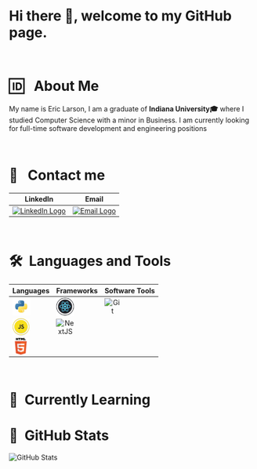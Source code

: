 # Hi there 👋, welcome to my GitHub page.
<br/>

# **🆔 &nbsp; About Me**

My name is Eric Larson, I am a graduate of **Indiana University🎓** where I studied Computer Science with a minor in Business.  I am currently looking for full-time software development and engineering positions 

<br/>

# **📇 &nbsp; Contact me**
| LinkedIn | Email |
| :------: | :----: |
|[![LinkedIn Logo](https://img.icons8.com/?size=100&id=13930&format=png&color=000000)](https://www.linkedin.com/in/eric-larson-iu/) | [![Email Logo](https://img.icons8.com/?size=100&id=OumT4lIcOllS&format=png)](mailto:elarson3978@gmail.com) |
<br/>


# **🛠️ &nbsp;Languages and Tools**

| Languages | Frameworks | Software Tools |
| :-------: | :---------: | :------------: |
| <img align="left" alt="Python" width="36px" src="https://raw.githubusercontent.com/github/explore/80688e429a7d4ef2fca1e82350fe8e3517d3494d/topics/python/python.png" /> | <img align="left" alt="ReactJS" width="37px" src="https://github.com/Pedro-Murilo/icons-for-readme/blob/main/.github/react-icon.svg" /> | <img align="left" alt="Git" width="32px" src="https://www.vectorlogo.zone/logos/git-scm/git-scm-icon.svg" /> |
| <img align="left" alt="Javascript Icon" width="35px" src="https://github.com/Pedro-Murilo/icons-for-readme/blob/main/.github/js-icon.svg" /> | <img align="left" alt="NextJS" width="37px" src="https://img.icons8.com/?size=100&id=MWiBjkuHeMVq&format=png&color=000000" /> |  |
| <img align="left" alt="HTML5" width="34px" src="https://raw.githubusercontent.com/github/explore/80688e429a7d4ef2fca1e82350fe8e3517d3494d/topics/html/html.png" /> | |  |
<br/>

# **🌱 &nbsp;Currently Learning**


# **🤖 &nbsp;GitHub Stats**
![GitHub Stats](https://github-readme-stats.vercel.app/api/top-langs/?username=larsones&theme=algolia&hide_border=true)


<!--
**larsones/larsones** is a ✨ _special_ ✨ repository because its `README.md` (this file) appears on your GitHub profile.

Here are some ideas to get you started:

- 🔭 I’m currently working on ...
- 🌱 I’m currently learning ...
- 👯 I’m looking to collaborate on ...
- 🤔 I’m looking for help with ...
- 💬 Ask me about ...
- 📫 How to reach me: ...
- 😄 Pronouns: ...
- ⚡ Fun fact: ...
-->

